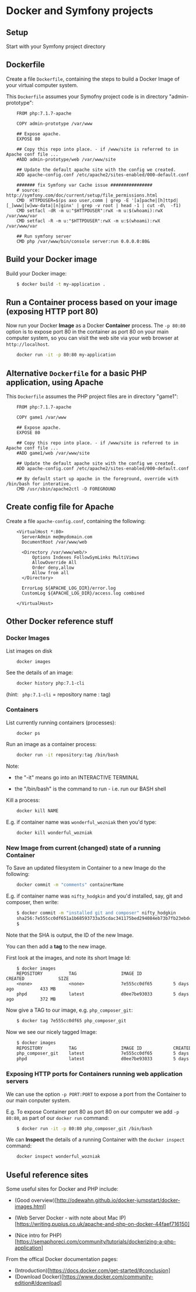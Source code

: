 
# Docker and Symfony projects

## Setup
Start with your Symfony project directory

## Dockerfile
Create a file `Dockerfile`, containing the steps to build a Docker Image of your virtual computer system.


This `Dockerfile` assumes your Symofny project code is in directory "admin-prototype":

```
    FROM php:7.1.7-apache

    COPY admin-prototype /var/www

    ## Expose apache.
    EXPOSE 80

    ## Copy this repo into place. - if /www/site is referred to in Apache conf file ...
    #ADD admin-prototype/web /var/www/site

    ## Update the default apache site with the config we created.
    ADD apache-config.conf /etc/apache2/sites-enabled/000-default.conf

    ####### fix Symfony var Cache issue ################
    # source: http://symfony.com/doc/current/setup/file_permissions.html
    CMD  HTTPDUSER=$(ps axo user,comm | grep -E '[a]pache|[h]ttpd|[_]www|[w]ww-data|[n]ginx' | grep -v root | head -1 | cut -d\  -f1)
    CMD setfacl -dR -m u:"$HTTPDUSER":rwX -m u:$(whoami):rwX /var/www/var
    CMD setfacl -R -m u:"$HTTPDUSER":rwX -m u:$(whoami):rwX /var/www/var

    ## Run symfony server
    CMD php /var/www/bin/console server:run 0.0.0.0:80&
```

## Build your Docker image
Build your Docker image:

```bash
    $ docker build -t my-application .
```

## Run a Container process based on your image (exposing HTTP port 80)
Now run your Docker **Image** as a Docker **Container** process. The `-p 80:80` option is to expose port 80 in the container as port 80 on your main computer system, so you can visit the web site via your web browser at ` http://localhost`.

```bash
    docker run -it -p 80:80 my-application
```


## Alternative `Dockerfile` for a basic PHP application, using Apache

This `Dockerfile` assumes the PHP project files are in directory "game1":

```
    FROM php:7.1.7-apache

    COPY game1 /var/www

    ## Expose apache.
    EXPOSE 80

    ## Copy this repo into place. - if /www/site is referred to in Apache conf file ...
    #ADD game1/web /var/www/site

    ## Update the default apache site with the config we created.
    ADD apache-config.conf /etc/apache2/sites-enabled/000-default.conf

    ## By default start up apache in the foreground, override with /bin/bash for interative.
    CMD /usr/sbin/apache2ctl -D FOREGROUND
```


## Create config file for Apache
Create a file `apache-config.conf`, containing the following:

```
    <VirtualHost *:80>
      ServerAdmin me@mydomain.com
      DocumentRoot /var/www/web

      <Directory /var/www/web/>
          Options Indexes FollowSymLinks MultiViews
          AllowOverride All
          Order deny,allow
          Allow from all
      </Directory>

      ErrorLog ${APACHE_LOG_DIR}/error.log
      CustomLog ${APACHE_LOG_DIR}/access.log combined

    </VirtualHost>
```

## Other Docker reference stuff

### Docker Images

List images on disk

```bash
    docker images
```

See the details of an image:

```bash
    docker history php:7.1-cli
```

(hint: ` php:7.1-cli` = repository name : tag)

### Containers
List currently running containers (processes):

```bash
    docker ps
```

Run an image as a container process:

```bash
    docker run -it repository:tag /bin/bash
```

Note:

- the "-it" means go into an INTERACTIVE TERMINAL

- the "/bin/bash" is the command to run - i.e. run our BASH shell

Kill a process:

```bash
    docker kill NAME
```

E.g. if container name was `wonderful_wozniak` then you'd type:

```bash
    docker kill wonderful_wozniak
```

### New Image from current (changed) state of a running Container
To Save an updated filesystem in Container to a new Image do the following:

```bash
    docker commit -m "comments" containerName
```

E.g. if container name was `nifty_hodgkin` and you'd installed, say, git and composer, then write:

```bash
    $ docker commit -m "installed git and composer" nifty_hodgkin
    sha256:7e555cc0df651a1b68593733a35cdac341175bed294084eb73b7fb23ebdc5bbd
    $
```

Note that the SHA is output, the ID of the new Image.

You can then add a **tag** to the new image.

First look at the images, and note its short Image Id:

```
    $ docker images
    REPOSITORY          TAG                 IMAGE ID            CREATED             SIZE
    <none>              <none>              7e555cc0df65        5 days ago          433 MB
    phpd                latest              d0ee7be93033        5 days ago          372 MB
```

Now  give a TAG to our image, e.g. `php_composer_git`:

```bash
    $ docker tag 7e555cc0df65 php_composer_git
```


Now we see our nicely tagged Image:

```bash
    $ docker images
    REPOSITORY          TAG                 IMAGE ID            CREATED             SIZE
    php_composer_git    latest              7e555cc0df65        5 days ago          433 MB
    phpd                latest              d0ee7be93033        5 days ago          372 MB
```

### Exposing HTTP ports for Containers running web application servers
We can use the option `-p PORT:PORT` to expose a port from the Container to our main conputer system.

E.g. To expose Container port 80 as port 80 on our computer we add `-p 80:80`, as part of our `docker run` command:

```bash
    $ docker run -it -p 80:80 php_composer_git /bin/bash
```

We can **Inspect** the details of a running Container with the `docker inspect` command:

```bash
    docker inspect wonderful_wozniak
```

## Useful reference sites

Some useful sites for Docker and PHP include:

- (Good overview)[http://odewahn.github.io/docker-jumpstart/docker-images.html]
- (Web Server Docker - with note about Mac IP)[https://writing.pupius.co.uk/apache-and-php-on-docker-44faef716150]

- (Nice intro for PHP)[https://semaphoreci.com/community/tutorials/dockerizing-a-php-application]

From the offical Docker documentation pages:

- (Introduction)[https://docs.docker.com/get-started/#conclusion]
- (Download Docker)[https://www.docker.com/community-edition#/download]


